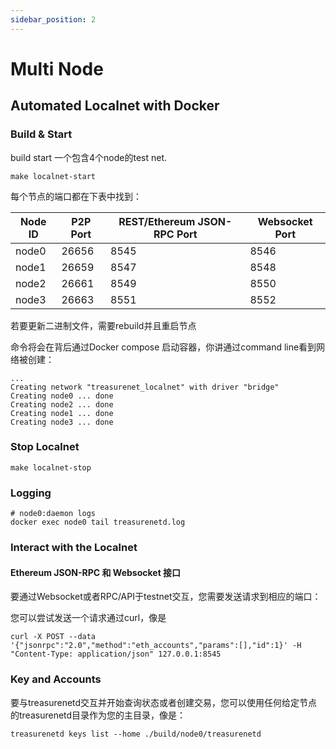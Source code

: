 ```yaml
---
sidebar_position: 2
---
```


# Multi Node

## Automated Localnet with Docker

### Build & Start

build start 一个包含4个node的test net.

```shell
make localnet-start
```

每个节点的端口都在下表中找到：

|Node ID|P2P Port|REST/Ethereum JSON-RPC Port|Websocket Port|
|--|--|--|--|
|node0|26656|8545|8546|
|node1|26659|8547|8548|
|node2|26661|8549|8550|
|node3|26663|8551|8552|

若要更新二进制文件，需要rebuild并且重启节点

命令将会在背后通过Docker compose 启动容器，你讲通过command line看到网络被创建：

```shell
...
Creating network "treasurenet_localnet" with driver "bridge"
Creating node0 ... done
Creating node2 ... done
Creating node1 ... done
Creating node3 ... done
```

### Stop Localnet

```shell
make localnet-stop
```

### Logging

```shell
# node0:daemon logs
docker exec node0 tail treasurenetd.log
```

### Interact with the Localnet

#### Ethereum JSON-RPC 和 Websocket 接口

要通过Websocket或者RPC/API于testnet交互，您需要发送请求到相应的端口：

您可以尝试发送一个请求通过curl，像是

```shell
curl -X POST --data '{"jsonrpc":"2.0","method":"eth_accounts","params":[],"id":1}' -H "Content-Type: application/json" 127.0.0.1:8545
```

### Key and Accounts

要与treasurenetd交互并开始查询状态或者创建交易，您可以使用任何给定节点的treasurenetd目录作为您的主目录，像是：

```shell
treasurenetd keys list --home ./build/node0/treasurenetd
```
